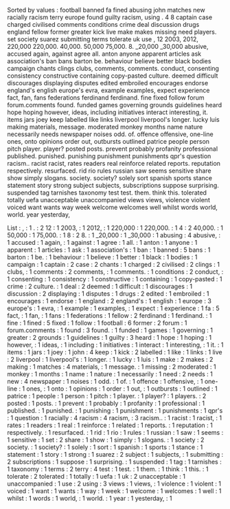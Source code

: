 Sorted by values :
football banned fa fined abusing john matches new racially racism terry europe found guilty racism, using . 4 8 captain case charged civilised comments conditions crime deal discussion drugs england fellow former greater kick live make makes missing need players. set society suarez submitting terms tolerate uk use , 12 2003, 2012, 220,000 220,000. 40,000. 50,000 75,000. 8. _20,000 _30,000 abusive, accused again, against agree all. anton anyone apparent articles ask association's ban bans barton be. behaviour believe better black bodies campaign chants clings clubs, comments, comments. conduct, consenting consistency constructive containing copy-pasted culture. deemed difficult discourages displaying disputes edited embroiled encourages endorse england's english europe's evra, example examples, expect experience fact, fan, fans federations ferdinand ferdinand. fine fixed follow forum forum.comments found. funded games governing grounds guidelines heard hope hoping however, ideas, including initiatives interact interesting, it. items jars joey keep labelled like links liverpool liverpool's longer. lucky luis making materials, message. moderated monkey months name nature necessarily needs newspaper noises odd. of. offence offensive, one-line ones, onto opinions order out, outbursts outlined patrice people person pitch player. player? posted posts. prevent probably profanity professional published. punished. punishing punishment punishments qpr's question racism.. racist racist, rates readers real reinforce related reports. reputation respectively. resurfaced. rid rio rules russian saw seems sensitive share show simply slogans. society. society? solely sort spanish sports stance statement story strong subject subjects, subscriptions suppose surprising. suspended tag tarnishes taxonomy test test. them. think this. tolerated totally uefa unacceptable unaccompanied views views, violence violent voiced want wants way week welcome welcomes well whilst words world, world. year yesterday, 

List :
, : 1
. : 2
12 : 1
2003, : 1
2012, : 1
220,000 : 1
220,000. : 1
4 : 2
40,000. : 1
50,000 : 1
75,000. : 1
8 : 2
8. : 1
_20,000 : 1
_30,000 : 1
abusing : 4
abusive, : 1
accused : 1
again, : 1
against : 1
agree : 1
all. : 1
anton : 1
anyone : 1
apparent : 1
articles : 1
ask : 1
association's : 1
ban : 1
banned : 5
bans : 1
barton : 1
be. : 1
behaviour : 1
believe : 1
better : 1
black : 1
bodies : 1
campaign : 1
captain : 2
case : 2
chants : 1
charged : 2
civilised : 2
clings : 1
clubs, : 1
comments : 2
comments, : 1
comments. : 1
conditions : 2
conduct, : 1
consenting : 1
consistency : 1
constructive : 1
containing : 1
copy-pasted : 1
crime : 2
culture. : 1
deal : 2
deemed : 1
difficult : 1
discourages : 1
discussion : 2
displaying : 1
disputes : 1
drugs : 2
edited : 1
embroiled : 1
encourages : 1
endorse : 1
england : 2
england's : 1
english : 1
europe : 3
europe's : 1
evra, : 1
example : 1
examples, : 1
expect : 1
experience : 1
fa : 5
fact, : 1
fan, : 1
fans : 1
federations : 1
fellow : 2
ferdinand : 1
ferdinand. : 1
fine : 1
fined : 5
fixed : 1
follow : 1
football : 6
former : 2
forum : 1
forum.comments : 1
found : 3
found. : 1
funded : 1
games : 1
governing : 1
greater : 2
grounds : 1
guidelines : 1
guilty : 3
heard : 1
hope : 1
hoping : 1
however, : 1
ideas, : 1
including : 1
initiatives : 1
interact : 1
interesting, : 1
it. : 1
items : 1
jars : 1
joey : 1
john : 4
keep : 1
kick : 2
labelled : 1
like : 1
links : 1
live : 2
liverpool : 1
liverpool's : 1
longer. : 1
lucky : 1
luis : 1
make : 2
makes : 2
making : 1
matches : 4
materials, : 1
message. : 1
missing : 2
moderated : 1
monkey : 1
months : 1
name : 1
nature : 1
necessarily : 1
need : 2
needs : 1
new : 4
newspaper : 1
noises : 1
odd. : 1
of. : 1
offence : 1
offensive, : 1
one-line : 1
ones, : 1
onto : 1
opinions : 1
order : 1
out, : 1
outbursts : 1
outlined : 1
patrice : 1
people : 1
person : 1
pitch : 1
player. : 1
player? : 1
players. : 2
posted : 1
posts. : 1
prevent : 1
probably : 1
profanity : 1
professional : 1
published. : 1
punished. : 1
punishing : 1
punishment : 1
punishments : 1
qpr's : 1
question : 1
racially : 4
racism : 4
racism, : 3
racism.. : 1
racist : 1
racist, : 1
rates : 1
readers : 1
real : 1
reinforce : 1
related : 1
reports. : 1
reputation : 1
respectively. : 1
resurfaced. : 1
rid : 1
rio : 1
rules : 1
russian : 1
saw : 1
seems : 1
sensitive : 1
set : 2
share : 1
show : 1
simply : 1
slogans. : 1
society : 2
society. : 1
society? : 1
solely : 1
sort : 1
spanish : 1
sports : 1
stance : 1
statement : 1
story : 1
strong : 1
suarez : 2
subject : 1
subjects, : 1
submitting : 2
subscriptions : 1
suppose : 1
surprising. : 1
suspended : 1
tag : 1
tarnishes : 1
taxonomy : 1
terms : 2
terry : 4
test : 1
test. : 1
them. : 1
think : 1
this. : 1
tolerate : 2
tolerated : 1
totally : 1
uefa : 1
uk : 2
unacceptable : 1
unaccompanied : 1
use : 2
using : 3
views : 1
views, : 1
violence : 1
violent : 1
voiced : 1
want : 1
wants : 1
way : 1
week : 1
welcome : 1
welcomes : 1
well : 1
whilst : 1
words : 1
world, : 1
world. : 1
year : 1
yesterday, : 1
